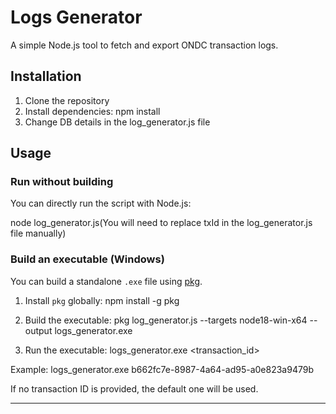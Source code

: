 # Logs Generator

A simple Node.js tool to fetch and export ONDC transaction logs.

## Installation

1. Clone the repository
2. Install dependencies:
   npm install
3. Change DB details in the log_generator.js file

## Usage

### Run without building

You can directly run the script with Node.js:

node log_generator.js(You will need to replace txId in the log_generator.js file manually)

### Build an executable (Windows)

You can build a standalone `.exe` file using [pkg](https://www.npmjs.com/package/pkg).

1. Install `pkg` globally:
   npm install -g pkg

2. Build the executable:
   pkg log_generator.js --targets node18-win-x64 --output logs_generator.exe

3. Run the executable:
   logs_generator.exe <transaction_id>

Example:
logs_generator.exe b662fc7e-8987-4a64-ad95-a0e823a9479b

If no transaction ID is provided, the default one will be used.

---
